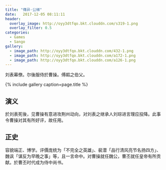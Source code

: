 ```yaml
---
title: "傳异·公梯"
date:   2017-12-05 08:11:11
header:
  overlay_image: http://oyy3dtfqo.bkt.clouddn.com/s319-1.png
  overlay_filter: 0.5
categories:
  - Games
  - Sango
gallery:
  - image_path: http://oyy3dtfqo.bkt.clouddn.com/432-1.png
  - image_path: http://oyy3dtfqo.bkt.clouddn.com/a172-1.png
  - image_path: http://oyy3dtfqo.bkt.clouddn.com/a126-1.png
---
```


刘表幕僚。尔後服侍於曹操。傅嘏之伯父。

{% include gallery caption=page.title %}

## 演义

於刘表死後，见曹操有意进攻荆州动向，对刘表之继承人刘琮进言理应投降。此事令曹操对其有所好评，故任用。

## 正史

容貌端正、博学。评價庞统为「不完全之英雄」、裴潜「品行清风亮节名扬四方」、魏讽「谋反为早晚之事」等，且一言命中。对曹操就任魏公，曹丕就任皇帝有所贡献。於曹丕时代成为侍中尚书。